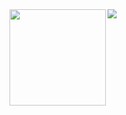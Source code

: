 <div>
  <img height="170" align="left" src="https://github-readme-stats.vercel.app/api?username=taurthil&count_private=true&include_all_commits=true" />
  <img src="https://github-readme-stats.vercel.app/api/top-langs/?username=taurthil&layout=compact&theme=nord" />
</div>
